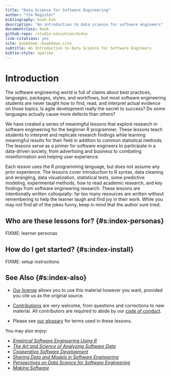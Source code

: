 ```yaml
--- 
title: "Data Science for Software Engineering"
author: "Yim Register"
bibliography: book.bib
description: "An introduction to data science for software engineers"
documentclass: book
github-repo: rstudio-education/ds4se
link-citations: yes
site: bookdown::bookdown_site
subtitle: An Introduction to Data Science for Software Engineers
biblio-style: apalike
---
```


# Introduction



The software engineering world is full of claims about best practices, languages, packages, styles, and workflows,
but most software engineering students are never taught how to find, read, and interpret actual evidence on those topics.
Is agile development really the secret to success?
Do some languages actually cause more defects than others?

We have created a series of meaningful  lessons that explore research in software engineering for the beginner R programmer.
These lessons teach students to interpret and replicate research findings
while learning meaningful results for their field in addition to common statistical methods.
The lessons serve as a primer for software engineers to participate in a data-driven society,
from advertising and business to combating misinformation and helping user experience.

Each lesson uses the R programming language, but does not assume any prior experience.
The lessons cover introduction to R syntax,
data cleaning and wrangling,
data visualization,
statistical tests,
some predictive modeling,
experimental methods,
how to read academic research,
and key findings from software engineering research.
These lessons are intentionally written colloquially:
far too many resources are written without remembering to help the learner laugh and find joy in their work.
While you may not find all of the jokes funny,
keep in mind that the author sure tried.

## Who are these lessons for? {#s:index-personas}

FIXME: learner personas

## How do I get started? {#s:index-install}

FIXME: setup instructions

## See Also {#s:index-also}

-   [Our license](./LICENSE.md) allows you to use this material however you want,
    provided you cite us as the original source.

-   [Contributions](./CONTRIBUTING.md) are very welcome,
    from questions and corrections to new material.
    All contributors are required to abide by our [code of conduct](./CONDUCT.md).

-   Please see [our glossary](./glossary.html) for terms used in these lessons.

You may also enjoy:

-   [*Empirical Software Engineering Using R*][eseur]
-   [*The Art and Science of Analyzing Software Data*][analyzing-software-data]
-   [*Cooperative Software Development*][coop-software-dev]
-   [*Sharing Data and Models in Software Engineering*][sharing-data-models]
-   [*Perspectives on Data Science for Software Engineering*][perspectives-ds-se]
-   [*Making Software*][making-software]


[analyzing-software-data]: https://www.worldcat.org/title/art-and-science-of-analyzing-software-data-analysis-patterns/oclc/1062303882
[analyze-this-paper]: https://www.microsoft.com/en-us/research/publication/analyze-this-145-questions-for-data-scientists-in-software-engineering/
[coop-software-dev]: http://faculty.washington.edu/ajko/books/cooperative-software-development/index.html
[eseur]: http://www.knosof.co.uk/ESEUR/
[making-software]: https://www.worldcat.org/title/making-software-what-really-works-and-why-we-believe-it/oclc/700636023
[perspectives-ds-se]: https://www.worldcat.org/title/perspectives-on-data-science-for-software-engineering/oclc/1023264016
[sharing-data-models]: https://www.worldcat.org/title/sharing-data-and-models-in-software-engineering/oclc/906700665

